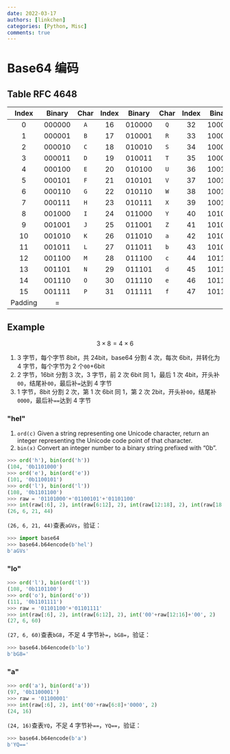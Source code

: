 ```yaml
---
date: 2022-03-17
authors: [linkchen]
categories: [Python, Misc]
comments: true
---
```


# Base64 编码

<!-- more -->

## Table RFC 4648

|  Index  | Binary | Char | Index | Binary | Char | Index | Binary | Char | Index | Binary | Char |
| :-----: | :----: | :--: | :---: | :----: | :--: | :---: | :----: | :--: | :---: | :----: | :--: |
|    0    | 000000 | `A`  |  16   | 010000 | `Q`  |  32   | 100000 | `g`  |  48   | 110000 | `w`  |
|    1    | 000001 | `B`  |  17   | 010001 | `R`  |  33   | 100001 | `h`  |  49   | 110001 | `x`  |
|    2    | 000010 | `C`  |  18   | 010010 | `S`  |  34   | 100010 | `i`  |  50   | 110010 | `y`  |
|    3    | 000011 | `D`  |  19   | 010011 | `T`  |  35   | 100011 | `j`  |  51   | 110011 | `z`  |
|    4    | 000100 | `E`  |  20   | 010100 | `U`  |  36   | 100100 | `k`  |  52   | 110100 | `0`  |
|    5    | 000101 | `F`  |  21   | 010101 | `V`  |  37   | 100101 | `l`  |  53   | 110101 | `1`  |
|    6    | 000110 | `G`  |  22   | 010110 | `W`  |  38   | 100110 | `m`  |  54   | 110110 | `2`  |
|    7    | 000111 | `H`  |  23   | 010111 | `X`  |  39   | 100111 | `n`  |  55   | 110111 | `3`  |
|    8    | 001000 | `I`  |  24   | 011000 | `Y`  |  40   | 101000 | `o`  |  56   | 111000 | `4`  |
|    9    | 001001 | `J`  |  25   | 011001 | `Z`  |  41   | 101001 | `p`  |  57   | 111001 | `5`  |
|   10    | 001010 | `K`  |  26   | 011010 | `a`  |  42   | 101010 | `q`  |  58   | 111010 | `6`  |
|   11    | 001011 | `L`  |  27   | 011011 | `b`  |  43   | 101011 | `r`  |  59   | 111011 | `7`  |
|   12    | 001100 | `M`  |  28   | 011100 | `c`  |  44   | 101100 | `s`  |  60   | 111100 | `8`  |
|   13    | 001101 | `N`  |  29   | 011101 | `d`  |  45   | 101101 | `t`  |  61   | 111101 | `9`  |
|   14    | 001110 | `O`  |  30   | 011110 | `e`  |  46   | 101110 | `u`  |  62   | 111110 | `+`  |
|   15    | 001111 | `P`  |  31   | 011111 | `f`  |  47   | 101111 | `v`  |  63   | 111111 | `/`  |
| Padding |   =    |      |       |        |      |       |        |      |       |        |      |

## Example

$$
3\times8=4\times6
$$

1. 3 字节，每个字节 8bit，共 24bit，base64 分割 4 次，每次 6bit，并转化为 4 字节，每个字节为 2 个`00`+6bit
2. 2 字节，16bit 分割 3 次，3 字节，前 2 次 6bit 同 1，最后 1 次 4bit，开头补`00`，结尾补`00`，最后补`=`达到 4 字节
3. 1 字节，8bit 分割 2 次，第 1 次 6bit 同 1，第 2 次 2bit，开头补`00`，结尾补`0000`，最后补`==`达到 4 字节

### "hel"

1. `ord(c)` Given a string representing one Unicode character, return an integer representing the Unicode code point of that character.
2. `bin(x)` Convert an integer number to a binary string prefixed with “0b”.

```python
>>> ord('h'), bin(ord('h'))
(104, '0b1101000')
>>> ord('e'), bin(ord('e'))
(101, '0b1100101')
>>> ord('l'), bin(ord('l'))
(108, '0b1101100')
>>> raw = '01101000'+'01100101'+'01101100'
>>> int(raw[:6], 2), int(raw[6:12], 2), int(raw[12:18], 2), int(raw[18:24], 2)
(26, 6, 21, 44)
```

`(26, 6, 21, 44)`查表`aGVs`，验证：

```python
>>> import base64
>>> base64.b64encode(b'hel')
b'aGVs'
```

### "lo"

```python
>>> ord('l'), bin(ord('l'))
(108, '0b1101100')
>>> ord('o'), bin(ord('o'))
(111, '0b1101111')
>>> raw = '01101100'+'01101111'
>>> int(raw[:6], 2), int(raw[6:12], 2), int('00'+raw[12:16]+'00', 2)
(27, 6, 60)
```

`(27, 6, 60)`查表`bG8`，不足 4 字节补`=`，`bG8=`，验证：

```python
>>> base64.b64encode(b'lo')
b'bG8='
```

### "a"

```python
>>> ord('a'), bin(ord('a'))
(97, '0b1100001')
>>> raw = '01100001'
>>> int(raw[:6], 2), int('00'+raw[6:8]+'0000', 2)
(24, 16)
```

`(24, 16)`查表`YQ`，不足 4 字节补`==`，`YQ==`，验证：

```python
>>> base64.b64encode(b'a')
b'YQ=='
```
